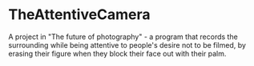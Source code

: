 # TheAttentiveCamera
A project in "The future of photography" - a program that records the surrounding while being attentive to people's desire not to be filmed, by erasing their figure when they block their face out with their palm.
